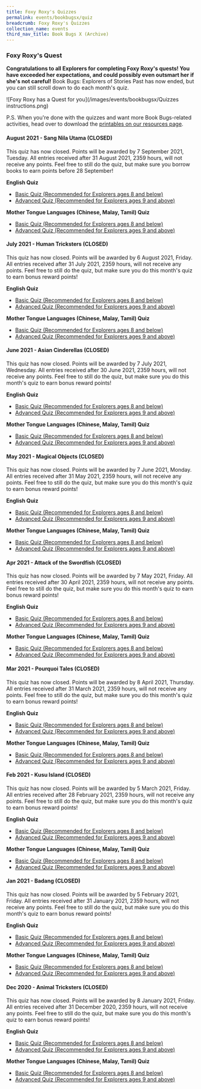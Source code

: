 ```yaml
---
title: Foxy Roxy's Quizzes
permalink: events/bookbugsx/quiz
breadcrumb: Foxy Roxy's Quizzes
collection_name: events
third_nav_title: Book Bugs X (Archive)
---
```


### Foxy Roxy's Quest

**Congratulations to all Explorers for completing Foxy Roxy's quests! You have exceeded her expectations, and could possibly even outsmart her if she's not careful!** Book Bugs: Explorers of Stories Past has now ended, but you can still scroll down to do each month's quiz.

![Foxy Roxy has a Quest for you](/images/events/bookbugsx/Quizzes instructions.png)

P.S. When you're done with the quizzes and want more Book Bugs-related activities, head over to download the [printables on our resources page](/events/bookbugsx/resources#printables).

#### August 2021 - Sang Nila Utama (CLOSED)

This quiz has now closed. Points will be awarded by 7 September 2021, Tuesday. All entries received after 31 August 2021, 2359 hours, will not receive any points. Feel free to still do the quiz, but make sure you borrow books to earn points before 28 September!

**English Quiz**

* <a href="https://docs.google.com/forms/d/e/1FAIpQLSd8z-0WiUBIFysJM8Rx6O01VXoYR7tlS6fneUM0DvbwIky5Ag/viewform?usp=sf_link" target="_blank" rel="noopener noreferrer">Basic Quiz (Recommended for Explorers ages 8 and below)</a>
* <a href="https://docs.google.com/forms/d/e/1FAIpQLScApdwPp_tuRRniShk2uNnQ69QbDNE7Y7vclr5UMWtHuz2TLA/viewform?usp=sf_link" target="_blank" rel="noopener noreferrer">Advanced Quiz (Recommended for Explorers ages 9 and above)</a>

**Mother Tongue Languages (Chinese, Malay, Tamil) Quiz**

* <a href="https://docs.google.com/forms/d/e/1FAIpQLScPrgyX1at9lPV6RFc10gJd5Pypfr989thaVa_7wDyWDpO3Og/viewform?usp=sf_link" target="_blank" rel="noopener noreferrer">Basic Quiz (Recommended for Explorers ages 8 and below)</a>
* <a href="https://docs.google.com/forms/d/e/1FAIpQLSd_f30dIKdLXbbsFMCEXixA2u6JRZiePSHmRUZsBhpqEwhy4A/viewform?usp=sf_link" target="_blank" rel="noopener noreferrer">Advanced Quiz (Recommended for Explorers ages 9 and above)</a>

#### July 2021 - Human Tricksters (CLOSED)

This quiz has now closed. Points will be awarded by 6 August 2021, Friday. All entries received after 31 July 2021, 2359 hours, will not receive any points. Feel free to still do the quiz, but make sure you do this month's quiz to earn bonus reward points!

**English Quiz**

* <a href="https://docs.google.com/forms/d/e/1FAIpQLSdgOnwl2xbQML9FyQmJadBXM34Ipki6r_-wypLm1oRJ5ZX4MQ/viewform?usp=sf_link" target="_blank" rel="noopener noreferrer">Basic Quiz (Recommended for Explorers ages 8 and below)</a>
* <a href="https://docs.google.com/forms/d/e/1FAIpQLSdnT3DriQ0QkA0tJn-gqurLM596NChhMrl0HTj5j6B6svRJMA/viewform?usp=sf_link" target="_blank" rel="noopener noreferrer">Advanced Quiz (Recommended for Explorers ages 9 and above)</a>

**Mother Tongue Languages (Chinese, Malay, Tamil) Quiz**

* <a href="https://docs.google.com/forms/d/e/1FAIpQLSc3g3ZZmDsUumno10Av8m99uCjaiurODLqf1M3UYgrLT1zifg/viewform?usp=sf_link" target="_blank" rel="noopener noreferrer">Basic Quiz (Recommended for Explorers ages 8 and below)</a>
* <a href="https://docs.google.com/forms/d/e/1FAIpQLSdiw8ekrThJchxo6fqkIE4VwbA2-VoLx2yr7vwHrDN72gpnLQ/viewform?usp=sf_link" target="_blank" rel="noopener noreferrer">Advanced Quiz (Recommended for Explorers ages 9 and above)</a>

#### June 2021 - Asian Cinderellas (CLOSED)

This quiz has now closed. Points will be awarded by 7 July 2021, Wednesday. All entries received after 30 June 2021, 2359 hours, will not receive any points. Feel free to still do the quiz, but make sure you do this month's quiz to earn bonus reward points!

**English Quiz**

* <a href="https://docs.google.com/forms/d/e/1FAIpQLSe533dBgtMkadF2cyTb3H5139FHW4aSmbC_977eLJrln1qxHg/viewform?usp=sf_link" target="_blank" rel="noopener noreferrer">Basic Quiz (Recommended for Explorers ages 8 and below)</a>
* <a href="https://docs.google.com/forms/d/e/1FAIpQLSesTw_k1vy91VmzBICil1kcm-YmoKMZdO0iwc_SzrIDyICXNQ/viewform?usp=sf_link" target="_blank" rel="noopener noreferrer">Advanced Quiz (Recommended for Explorers ages 9 and above)</a>

**Mother Tongue Languages (Chinese, Malay, Tamil) Quiz**

* <a href="https://docs.google.com/forms/d/e/1FAIpQLSftywhw4P9jsBc7qLXmHFBzXGR0LnTooJT1wwemOf6HOJytUg/viewform?usp=sf_link" target="_blank" rel="noopener noreferrer">Basic Quiz (Recommended for Explorers ages 8 and below)</a>
* <a href="https://docs.google.com/forms/d/e/1FAIpQLSdtV8UyzoS-CDDBuot4hCbHMlH9sTfLZV-wYRvUC0nko4ifxw/viewform?usp=sf_link" target="_blank" rel="noopener noreferrer">Advanced Quiz (Recommended for Explorers ages 9 and above)</a>

#### May 2021 - Magical Objects (CLOSED)

This quiz has now closed. Points will be awarded by 7 June 2021, Monday. All entries received after 31 May 2021, 2359 hours, will not receive any points. Feel free to still do the quiz, but make sure you do this month's quiz to earn bonus reward points!

**English Quiz**

* <a href="https://docs.google.com/forms/d/e/1FAIpQLSeYi7AHSlMJVwddYtGu0blbG5y1TVoEuJrZ0ybc64grx7OLzQ/viewform?usp=sf_link" target="_blank" rel="noopener noreferrer">Basic Quiz (Recommended for Explorers ages 8 and below)</a>
* <a href="https://docs.google.com/forms/d/e/1FAIpQLSdqrRYj0-TAmOi2JfGm3Ru9hEQlQKHxXUlkBOaRe7M6UropdA/viewform?usp=sf_link" target="_blank" rel="noopener noreferrer">Advanced Quiz (Recommended for Explorers ages 9 and above)</a>

**Mother Tongue Languages (Chinese, Malay, Tamil) Quiz**

* <a href="https://docs.google.com/forms/d/e/1FAIpQLSdsfuW1qA_nKf-p40VHK_7Qi-gHGyqn33lj8g_xIMAUlkpAYw/viewform?usp=sf_link" target="_blank" rel="noopener noreferrer">Basic Quiz (Recommended for Explorers ages 8 and below)</a>
* <a href="https://docs.google.com/forms/d/e/1FAIpQLSeKVMtezi723IKAsddI_Bx8tUPIVl3v5MpiiZzFlRHAjgn5Ow/viewform?usp=sf_link" target="_blank" rel="noopener noreferrer">Advanced Quiz (Recommended for Explorers ages 9 and above)</a>

#### Apr 2021 - Attack of the Swordfish (CLOSED)

This quiz has now closed. Points will be awarded by 7 May 2021, Friday. All entries received after 30 April 2021, 2359 hours, will not receive any points. Feel free to still do the quiz, but make sure you do this month's quiz to earn bonus reward points!

**English Quiz**

* <a href="https://docs.google.com/forms/d/e/1FAIpQLSfkwYerCvSSBos-_prPLYQ4_EZzIIQ-KlR4zBBZV_uWLGDCag/viewform?usp=sf_link" target="_blank" rel="noopener noreferrer">Basic Quiz (Recommended for Explorers ages 8 and below)</a>
* <a href="https://docs.google.com/forms/d/e/1FAIpQLScSJ-vR-6mu1pJbKmpSSnF_rEtRmfanBsxoHYmgqT8uQzX_fg/viewform?usp=sf_link" target="_blank" rel="noopener noreferrer">Advanced Quiz (Recommended for Explorers ages 9 and above)</a>

**Mother Tongue Languages (Chinese, Malay, Tamil) Quiz**

* <a href="https://docs.google.com/forms/d/e/1FAIpQLSeXZ27OXonmhP4hi3c4Xo178qdZzE8exoXdR2z8N3v60tHP-Q/viewform?usp=sf_link" target="_blank" rel="noopener noreferrer">Basic Quiz (Recommended for Explorers ages 8 and below)</a>
* <a href="https://docs.google.com/forms/d/e/1FAIpQLSc9mPjLY_BP70nUUXKfxmIzFbh1S4Y09-HzvOiJyaNdV-9gYg/viewform?usp=sf_link" target="_blank" rel="noopener noreferrer">Advanced Quiz (Recommended for Explorers ages 9 and above)</a>

#### Mar 2021 - Pourquoi Tales (CLOSED)

This quiz has now closed. Points will be awarded by 8 April 2021, Thursday. All entries received after 31 March 2021, 2359 hours, will not receive any points. Feel free to still do the quiz, but make sure you do this month's quiz to earn bonus reward points!

**English Quiz**

* <a href="https://docs.google.com/forms/d/e/1FAIpQLSfWOmz7VuAFnVXEV3QDknapli6iUvTw0LacJEL_z6impSgmuw/viewform?usp=sf_link" target="_blank" rel="noopener noreferrer">Basic Quiz (Recommended for Explorers ages 8 and below)</a>
* <a href="https://docs.google.com/forms/d/e/1FAIpQLScbOB5tVF9E_XBrUr_4g4q5arvY_kAV0g4wSI4LK-bzQBy2NQ/viewform?usp=sf_link" target="_blank" rel="noopener noreferrer">Advanced Quiz (Recommended for Explorers ages 9 and above)</a>

**Mother Tongue Languages (Chinese, Malay, Tamil) Quiz**

* <a href="https://docs.google.com/forms/d/e/1FAIpQLSdJRblMwynGGQtH58WOSPzVJwCaAD-8voWM7KwFN2danTpuFQ/viewform?usp=sf_link" target="_blank" rel="noopener noreferrer">Basic Quiz (Recommended for Explorers ages 8 and below)</a>
* <a href="https://docs.google.com/forms/d/e/1FAIpQLSfWJOnmdGl-y4WKTqJ23c1e9nXNAWT2al8yT2tv_4BnkBiXxA/viewform?usp=sf_link" target="_blank" rel="noopener noreferrer">Advanced Quiz (Recommended for Explorers ages 9 and above)</a>

#### Feb 2021 - Kusu Island (CLOSED)

This quiz has now closed. Points will be awarded by 5 March 2021, Friday. All entries received after 28 February 2021, 2359 hours, will not receive any points. Feel free to still do the quiz, but make sure you do this month's quiz to earn bonus reward points!

**English Quiz**

* <a href="https://docs.google.com/forms/d/e/1FAIpQLSdDJvxb6MkYGOjw2IoN3hEqBCNR8duPNKuyNFf23gQaP9dcBg/viewform?usp=sf_link" target="_blank" rel="noopener noreferrer">Basic Quiz (Recommended for Explorers ages 8 and below)</a>
* <a href="https://docs.google.com/forms/d/e/1FAIpQLScKCgHKdmwjkpRcbtCSW1u2CVAMrOEV8SCSS_XzqQLWECMfCg/viewform?usp=sf_link" target="_blank" rel="noopener noreferrer">Advanced Quiz (Recommended for Explorers ages 9 and above)</a>

**Mother Tongue Languages (Chinese, Malay, Tamil) Quiz**

* <a href="https://docs.google.com/forms/d/e/1FAIpQLSeSlZN9DajO77fFbxmrn-KPj8mL0tIamuoLOR03mst8flYP3A/viewform?usp=sf_link" target="_blank" rel="noopener noreferrer">Basic Quiz (Recommended for Explorers ages 8 and below)</a>
* <a href="https://docs.google.com/forms/d/e/1FAIpQLSeSbDZlLVYt_FoUstzMM8oQI5yEJFB26dN6zeFQkxmoFoEDcQ/viewform?usp=sf_link" target="_blank" rel="noopener noreferrer">Advanced Quiz (Recommended for Explorers ages 9 and above)</a>

#### Jan 2021 - Badang (CLOSED)

This quiz has now closed. Points will be awarded by 5 February 2021, Friday. All entries received after 31 January 2021, 2359 hours, will not receive any points. Feel free to still do the quiz, but make sure you do this month's quiz to earn bonus reward points!

**English Quiz**

* <a href="https://forms.gle/RRG5jkmdDADL6qVAA" target="_blank" rel="noopener noreferrer">Basic Quiz (Recommended for Explorers ages 8 and below)</a>
* <a href="https://forms.gle/1b3C4iqkrkFr2JJGA" target="_blank" rel="noopener noreferrer">Advanced Quiz (Recommended for Explorers ages 9 and above)</a>

**Mother Tongue Languages (Chinese, Malay, Tamil) Quiz**

* <a href="https://forms.gle/DGEg4vJZsP4z72PTA" target="_blank" rel="noopener noreferrer">Basic Quiz (Recommended for Explorers ages 8 and below)</a>
* <a href="https://forms.gle/atgRv2KXXo2vKQz18" target="_blank" rel="noopener noreferrer">Advanced Quiz (Recommended for Explorers ages 9 and above)</a>

#### Dec 2020 - Animal Tricksters (CLOSED)

This quiz has now closed. Points will be awarded by 8 January 2021, Friday. All entries received after 31 December 2020, 2359 hours, will not receive any points. Feel free to still do the quiz, but make sure you do this month's quiz to earn bonus reward points!

**English Quiz**

* <a href="https://forms.gle/uYkhUBjrMGkzVM5G8" target="_blank" rel="noopener noreferrer">Basic Quiz (Recommended for Explorers ages 8 and below)</a>
* <a href="https://forms.gle/4UonWt6o4fzHoGPk9" target="_blank" rel="noopener noreferrer">Advanced Quiz (Recommended for Explorers ages 9 and above)</a>

**Mother Tongue Languages (Chinese, Malay, Tamil) Quiz**

* <a href="https://forms.gle/ZVypDAqvSweqjhsY8" target="_blank" rel="noopener noreferrer">Basic Quiz (Recommended for Explorers ages 8 and below)</a>
* <a href="https://forms.gle/wug7m65jUgrN2HKb6" target="_blank" rel="noopener noreferrer">Advanced Quiz (Recommended for Explorers ages 9 and above)</a>